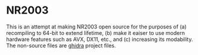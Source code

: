 # NR2003
This is an attempt at making NR2003 open source for the purposes of (a) recompiling to 64-bit to extend lifetime, (b) make it eaiser to use modern hardware features such as AVX, DX11, etc., and (c) increasing its modability.  The non-source files are [ghidra](https://ghidra-sre.org/) project files.
